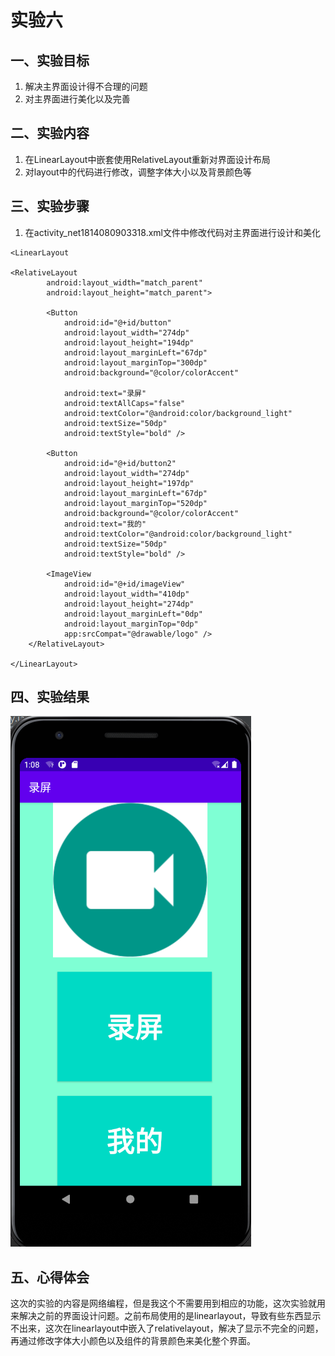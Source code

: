# 实验六

## 一、实验目标

1. 解决主界面设计得不合理的问题
2. 对主界面进行美化以及完善

## 二、实验内容

1. 在LinearLayout中嵌套使用RelativeLayout重新对界面设计布局
2. 对layout中的代码进行修改，调整字体大小以及背景颜色等

## 三、实验步骤
1. 在activity_net1814080903318.xml文件中修改代码对主界面进行设计和美化
```
<LinearLayout

<RelativeLayout
        android:layout_width="match_parent"
        android:layout_height="match_parent">

        <Button
            android:id="@+id/button"
            android:layout_width="274dp"
            android:layout_height="194dp"
            android:layout_marginLeft="67dp"
            android:layout_marginTop="300dp"
            android:background="@color/colorAccent"

            android:text="录屏"
            android:textAllCaps="false"
            android:textColor="@android:color/background_light"
            android:textSize="50dp"
            android:textStyle="bold" />

        <Button
            android:id="@+id/button2"
            android:layout_width="274dp"
            android:layout_height="197dp"
            android:layout_marginLeft="67dp"
            android:layout_marginTop="520dp"
            android:background="@color/colorAccent"
            android:text="我的"
            android:textColor="@android:color/background_light"
            android:textSize="50dp"
            android:textStyle="bold" />

        <ImageView
            android:id="@+id/imageView"
            android:layout_width="410dp"
            android:layout_height="274dp"
            android:layout_marginLeft="0dp"
            android:layout_marginTop="0dp"
            app:srcCompat="@drawable/logo" />
    </RelativeLayout>

</LinearLayout>
```
 ## 四、实验结果 
![界面截图](https://raw.githubusercontent.com/HChan-X/android-labs-2020/master/students/net1814080903318/6.jpg)
## 五、心得体会
  这次的实验的内容是网络编程，但是我这个不需要用到相应的功能，这次实验就用来解决之前的界面设计问题。之前布局使用的是linearlayout，导致有些东西显示不出来，这次在linearlayout中嵌入了relativelayout，解决了显示不完全的问题，再通过修改字体大小颜色以及组件的背景颜色来美化整个界面。
